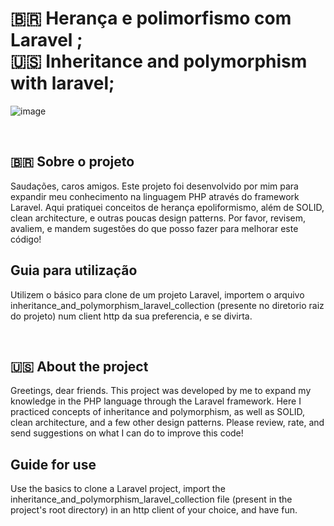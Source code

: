 # 🇧🇷 Herança e polimorfismo com Laravel ; <br /> 🇺🇸 Inheritance and polymorphism with laravel;

![image](https://user-images.githubusercontent.com/49960425/216716707-35cfeea6-6905-4d56-9732-bd5c0df4eeca.png)

<br />

## 🇧🇷 Sobre o projeto
Saudações, caros amigos. Este projeto foi desenvolvido por mim para expandir meu conhecimento na linguagem PHP através do framework Laravel. Aqui pratiquei conceitos de herança epoliformismo, além de SOLID, clean architecture, e outras poucas design patterns. Por favor, revisem, avaliem, e mandem sugestões do que posso fazer para melhorar este código!

## Guia para utilização
Utilizem o básico para clone de um projeto Laravel, importem o arquivo inheritance_and_polymorphism_laravel_collection (presente no diretorio raiz do projeto) num client http da sua preferencia, e se divirta.

<br /> 

## 🇺🇸 About the project 
Greetings, dear friends. This project was developed by me to expand my knowledge in the PHP language through the Laravel framework. Here I practiced concepts of inheritance and polymorphism, as well as SOLID, clean architecture, and a few other design patterns. Please review, rate, and send suggestions on what I can do to improve this code!

## Guide for use
Use the basics to clone a Laravel project, import the inheritance_and_polymorphism_laravel_collection file (present in the project's root directory) in an http client of your choice, and have fun.
